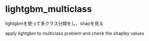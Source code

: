 # lightgbm_multiclass

lightgbmを使って多クラス分類をし、shapを見る

apply lightgbm to multiclass problem and check the shapley values
